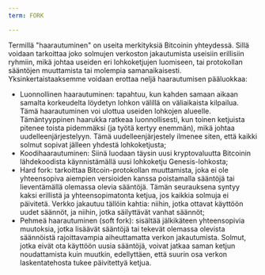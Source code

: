 ```yaml
---
term: FORK

---
```

Termillä "haarautuminen" on useita merkityksiä Bitcoinin yhteydessä. Sillä voidaan tarkoittaa joko solmujen verkoston jakautumista useisiin erillisiin ryhmiin, mikä johtaa useiden eri lohkoketjujen luomiseen, tai protokollan sääntöjen muuttamista tai molempia samanaikaisesti. Yksinkertaistaaksemme voidaan erottaa neljä haarautumisen pääluokkaa:


- Luonnollinen haarautuminen: tapahtuu, kun kahden samaan aikaan samalta korkeudelta löydetyn lohkon välillä on väliaikaista kilpailua. Tämä haarautuminen voi ulottua useiden lohkojen alueelle. Tämäntyyppinen haarukka ratkeaa luonnollisesti, kun toinen ketjuista pitenee toista pidemmäksi (ja työtä kertyy enemmän), mikä johtaa uudelleenjärjestelyyn. Tämä uudelleenjärjestely ilmenee siten, että kaikki solmut sopivat jälleen yhdestä lohkoketjusta;
- Koodihaarautuminen: Siinä luodaan täysin uusi kryptovaluutta Bitcoinin lähdekoodista käynnistämällä uusi lohkoketju Genesis-lohkosta;
- Hard fork: tarkoittaa Bitcoin-protokollan muuttamista, joka ei ole yhteensopiva aiempien versioiden kanssa poistamalla sääntöjä tai lieventämällä olemassa olevia sääntöjä. Tämän seurauksena syntyy kaksi erillistä ja yhteensopimatonta ketjua, jos kaikkia solmuja ei päivitetä. Verkko jakautuu tällöin kahtia: niihin, jotka ottavat käyttöön uudet säännöt, ja niihin, jotka säilyttävät vanhat säännöt;
- Pehmeä haarautuminen (soft fork): sisältää jälkikäteen yhteensopivia muutoksia, jotka lisäävät sääntöjä tai tekevät olemassa olevista säännöistä rajoittavampia aiheuttamatta verkon jakautumista. Solmut, jotka eivät ota käyttöön uusia sääntöjä, voivat jatkaa saman ketjun noudattamista kuin muutkin, edellyttäen, että suurin osa verkon laskentatehosta tukee päivitettyä ketjua.